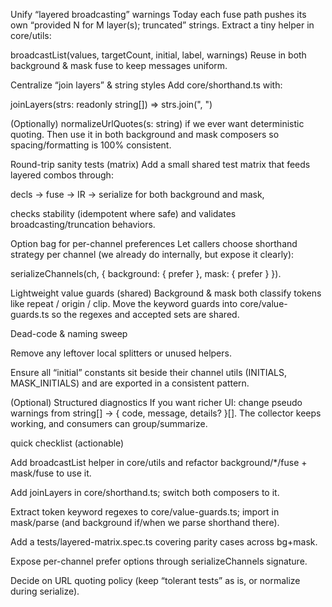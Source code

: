 Unify “layered broadcasting” warnings
Today each fuse path pushes its own “provided N for M layer(s); truncated” strings. Extract a tiny helper in core/utils:

broadcastList(values, targetCount, initial, label, warnings)
Reuse in both background & mask fuse to keep messages uniform.

Centralize “join layers” & string styles
Add core/shorthand.ts with:

joinLayers(strs: readonly string[]) => strs.join(", ")

(Optionally) normalizeUrlQuotes(s: string) if we ever want deterministic quoting.
Then use it in both background and mask composers so spacing/formatting is 100% consistent.

Round-trip sanity tests (matrix)
Add a small shared test matrix that feeds layered combos through:

decls → fuse → IR → serialize for both background and mask,

checks stability (idempotent where safe) and validates broadcasting/truncation behaviors.

Option bag for per-channel preferences
Let callers choose shorthand strategy per channel (we already do internally, but expose it clearly):

serializeChannels(ch, { background: { prefer }, mask: { prefer } }).

Lightweight value guards (shared)
Background & mask both classify tokens like repeat / origin / clip. Move the keyword guards into core/value-guards.ts so the regexes and accepted sets are shared.

Dead-code & naming sweep

Remove any leftover local splitters or unused helpers.

Ensure all “initial” constants sit beside their channel utils (INITIALS, MASK_INITIALS) and are exported in a consistent pattern.

(Optional) Structured diagnostics
If you want richer UI: change pseudo warnings from string[] → { code, message, details? }[]. The collector keeps working, and consumers can group/summarize.

quick checklist (actionable)

 Add broadcastList helper in core/utils and refactor background/*/fuse + mask/fuse to use it.

 Add joinLayers in core/shorthand.ts; switch both composers to it.

 Extract token keyword regexes to core/value-guards.ts; import in mask/parse (and background if/when we parse shorthand there).

 Add a tests/layered-matrix.spec.ts covering parity cases across bg+mask.

 Expose per-channel prefer options through serializeChannels signature.

 Decide on URL quoting policy (keep “tolerant tests” as is, or normalize during serialize).
